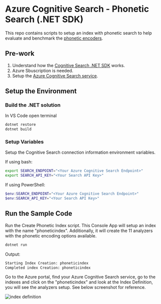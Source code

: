 # Azure Cognitive Search - Phonetic Search (.NET SDK)

This repo contains scripts to setup an index with phonetic search to help evaluate and benchmark the [phonetic encoders](https://docs.microsoft.com/en-us/dotnet/api/azure.search.documents.indexes.models.phoneticencoder?view=azure-dotnet).

## Pre-work

1. Understand how the [Cognitive Search .NET SDK](https://docs.microsoft.com/en-us/dotnet/api/overview/azure/search.documents-readme) works.
1. Azure Sbuscription is needed.
1. Setup the [Azure Cognitive Search service](https://docs.microsoft.com/en-us/azure/search/search-create-service-portal).

## Setup the Environment

### Build the .NET solution

In VS Code open terminal

```bash
dotnet restore
dotnet build
```

### Setup Variables

Setup the Cognitive Search connection information environment variables.

If using bash:

```bash
export SEARCH_ENDPOINT="<Your Azure Cognitive Search Endpoint>"
export SEARCH_API_KEY="<Your Search API Key>"
```

If using PowerShell:

```powershell
$env:SEARCH_ENDPOINT="<Your Azure Cognitive Search Endpoint>"
$env:SEARCH_API_KEY="<Your Search API Key>"
```

## Run the Sample Code

Run the Create Phonetic Index script. This Console App will setup an index with the name "phoneticindex". Additionally, it will create the 11 analyzers with the phonetic encoding options available.

```bash
dotnet run
```

Output:

```bash
Starting Index Creation: phoneticindex
Completed index Creation: phoneticindex
```

Go to the Azure portal, find your Azure Cognitive Search service, go to the indexes and click on the "phoneticindex" and look at the Index Definition, you will see the analyzers setup. See below screenshot for reference.

![index definition](../../images/s1.png)
